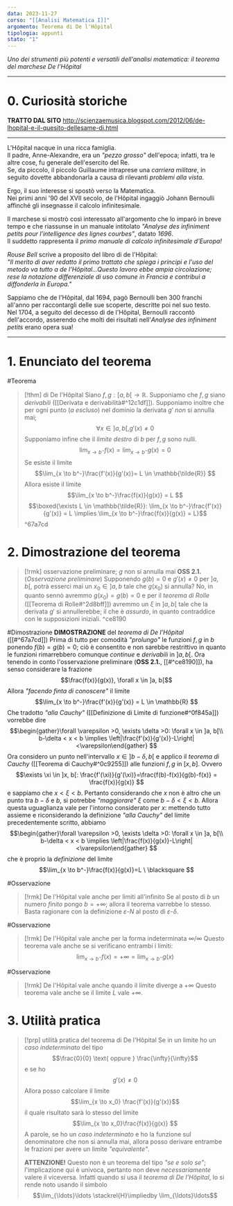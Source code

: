 ```yaml
---
data: 2023-11-27
corso: "[[Analisi Matematica I]]"
argomento: Teorema di De l'Hôpital
tipologia: appunti
stato: "1"
---
```

*Uno dei strumenti più potenti e versatili dell'analisi matematica: il teorema del marchese De l'Hôpital*
- - -
# 0. Curiosità storiche
**TRATTO DAL SITO**
http://scienzaemusica.blogspot.com/2012/06/de-lhopital-e-il-quesito-dellesame-di.html
- - -
L'Hôpital nacque in una ricca famiglia.  
Il padre, Anne-Alexandre, era un *"pezzo grosso"* dell'epoca; infatti, tra le altre cose, fu generale dell'esercito del Re.  
Se, da piccolo, il piccolo Guillaume intraprese una *carriera militare*, in seguito dovette abbandonarla a causa di rilevanti *problemi alla vista*.  

Ergo, il suo interesse si spostò verso la Matematica.  
Nei primi anni '90 del XVII secolo, de l'Hôpital ingaggiò Johann Bernoulli affinché gli insegnasse il calcolo infinitesimale.  

Il marchese si mostrò così interessato all'argomento che lo imparò in breve tempo e che riassunse in un manuale intitolato *"Analyse des infiniment petits pour l'intelligence des lignes courbes"*, datato *1696*.    
Il suddetto rappresenta il *primo manuale di calcolo infinitesimale d'Europa!*

*Rouse Bell* scrive a proposito del libro di de l'Hôpital:  
*"Il merito di aver redatto il primo trattato che spiega i principi e l'uso del metodo va tutto a de l'Hôpital...Questo lavoro ebbe ampia circolazione; rese la notazione differenziale di uso comune in Francia e contribuì a diffonderla in Europa."*

Sappiamo che de l'Hôpital, dal 1694, pagò Bernoulli ben 300 franchi all'anno per raccontargli delle sue scoperte, descritte poi nel suo testo.  
Nel 1704, a seguito del decesso di de l'Hôpital, Bernoulli raccontò dell'accordo, asserendo che molti dei risultati nell'*Analyse des infiniment petits* erano opera sua!
- - -
# 1. Enunciato del teorema
#Teorema 
> [!thm] di De l'Hôpital
> Siano $f, g: [a, b[ \longrightarrow \mathbb{R}$.
> Supponiamo che $f, g$ siano *derivabili* ([[Derivata e derivabilità#^12c1df]]).
> Supponiamo inoltre che per ogni punto ($a$ *escluso*) nel dominio la derivata $g'$ *non* si annulla mai;
> $$\forall x \in ]a, b[, g'(x) \neq 0 $$
> Supponiamo infine che il *limite destro* di $b$ per $f, g$ sono nulli.
> $$\lim_{x \to b^-}f(x) = \lim_{x \to b^-}g(x) = 0 $$
> Se esiste il limite
> $$\lim_{x \to b^-}\frac{f'(x)}{g'(x)}= L \in \mathbb{\tilde{R}} $$
> Allora esiste il limite
> $$\lim_{x \to b^-}\frac{f(x)}{g(x)} = L $$
> $$\boxed{\exists L \in \mathbb{\tilde{R}}: \lim_{x \to b^-}\frac{f'(x)}{g'(x)} = L \implies \lim_{x \to b^-}\frac{f(x)}{g(x)} = L}$$
^67a7cd
# 2. Dimostrazione del teorema
> [!rmk] osservazione preliminare; $g$ non si annulla mai
**OSS 2.1.** (*Osservazione preliminare*) Supponendo $g(b) = 0$ e $g'(x) \neq 0$ per $]a, b[$, potrà esserci mai un $x_0 \in ]a, b$ tale che $g(x_0)$ si annulla? No, in quanto sennò avremmo $g(x_0) = g(b) = 0$ e per il *teorema di Rolle* ([[Teorema di Rolle#^2d8bff]]) avremmo un $\xi$ in $]a, b[$ tale che la derivata $g'$ si annullerebbe; il che è *assurdo*, in quanto contraddice con le supposizioni iniziali. 
^ce8190

#Dimostrazione 
**DIMOSTRAZIONE** del *teorema di De l'Hôpital* ([[#^67a7cd]])
Prima di tutto per comodità *"prolungo"* le funzioni $f, g$ in $b$ ponendo $f(b) = g(b) = 0$; ciò è consentito e non sarebbe restrittivo in quanto le funzioni rimarrebbero comunque *continue* e *derivabili* in $]a,b[$.
Ora tenendo in conto l'osservazione preliminare (**OSS 2.1.**, [[#^ce8190]]), ha senso considerare la frazione
$$\frac{f(x)}{g(x)}, \forall x \in ]a, b[$$
Allora *"facendo finta di conoscere"* il limite
$$\lim_{x \to b^-}\frac{f'(x)}{g'(x)} = L \in \mathbb{R} $$
Che tradotto *"alla Cauchy"* ([[Definizione di Limite di funzione#^0f845a]]) vorrebbe dire
$$\begin{gather}\forall \varepsilon >0, \exists \delta >0: \forall x \in ]a, b[\\ b-\delta < x < b \implies \left|\frac{f'(x)}{g'(x)}-L\right|<\varepsilon\end{gather} $$
Ora considero un punto nell'intervallo $x \in ]b-\delta, b[$ e applico il *teorema di Cauchy* ([[Teorema di Cauchy#^0c9255]]) alle funzioni $f, g$ in $[x, b]$. 
Ovvero
$$\exists \xi \in ]x, b[: \frac{f'(\xi)}{g'(\xi)}=\frac{f(b)-f(x)}{g(b)-f(x)} = \frac{f(x)}{g(x)} $$
e sappiamo che $x < \xi < b$.
Pertanto considerando che $x$ non è altro che un punto tra $b-\delta$ e $b$, si potrebbe *"maggiorare"* $\xi$ come $b-\delta < \xi < b$. 
Allora questa uguaglianza vale per l'intorno considerato per $x$: mettendo tutto assieme e riconsiderando la definizione *"alla Cauchy"* del limite precedentemente scritto, abbiamo
$$\begin{gather}\forall \varepsilon >0, \exists \delta >0: \forall x \in ]a, b[\\ b-\delta < x < b \implies \left|\frac{f(x)}{g(x)}-L\right|<\varepsilon\end{gather}  $$
che è proprio la *definizione* del limite
$$\lim_{x \to b^-}\frac{f(x)}{g(x)}=L \ \blacksquare $$

#Osservazione 
> [!rmk] De l'Hôpital vale anche per limiti all'infinito
 Se al posto di $b$ un numero *finito* pongo $b = +\infty$; allora il teorema varrebbe lo stesso. Basta ragionare con la definizione $\varepsilon$-$N$ al posto di $\varepsilon$-$\delta$.

#Osservazione 
> [!rmk] De l'Hôpital vale anche per la forma indeterminata $\infty/\infty$
 Questo teorema vale anche se si verificano entrambi i limiti:
$$\lim_{x \to b^-}f(x) = +\infty = \lim_{x \to b^-}g(x) $$

#Osservazione 
> [!rmk] De l'Hôpital vale anche quando il limite diverge a $+\infty$
Questo teorema vale anche se il limite $L$ vale $+\infty$.
# 3. Utilità pratica
> [!prp] utilità pratica del teorema di De l'Hôpital
> Se in un limite ho un *caso indeterminato* del tipo
> $$\frac{0}{0} \text{ oppure } \frac{\infty}{\infty}$$
> e se ho 
> $$g'(x) \neq 0$$
> Allora posso calcolare il limite
> $$\lim_{x \to x_0} \frac{f'(x)}{g'(x)}$$
> il quale risultato sarà lo stesso del limite
> $$\lim_{x \to x_0}\frac{f(x)}{g(x)} $$
> A parole, se ho un *caso indeterminato* e ho la funzione sul denominatore che non si annulla mai, allora posso derivare entrambe le frazioni per avere un limite *"equivalente"*.
> 
> **ATTENZIONE!** Questo non è un teorema del tipo *"se e solo se"*; l'implicazione qui è univoca, pertanto non deve *necessariamente* valere il viceversa.
> Infatti quando si usa il *teorema di De l'Hôpital*, lo si rende noto usando il simbolo
> $$\lim_{\ldots}\ldots \stackrel{H}\impliedby \lim_{\ldots}\ldots$$

